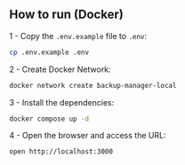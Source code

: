 ## How to run (Docker)

1 - Copy the `.env.example` file to `.env`:

```bash
cp .env.example .env
```

2 - Create Docker Network:

```bash
docker network create backup-manager-local
```

3 - Install the dependencies:

```bash
docker compose up -d
```

4 - Open the browser and access the URL:

```bash
open http://localhost:3000
```
